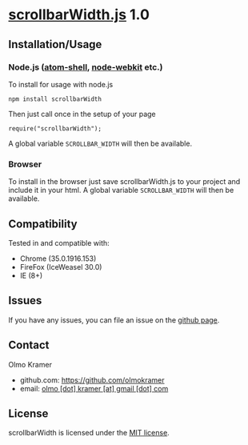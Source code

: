 # [scrollbarWidth.js](https://github.com/olmokramer/scrollbarWidth.js) 1.0

## <a name="installation-usage"></a>Installation/Usage

### Node.js ([atom-shell](https://github.com/atom/atom-shell), [node-webkit](https://github.com/rogerwang/node-webkit) etc.)

To install for usage with node.js

    npm install scrollbarWidth

Then just call once in the setup of your page

    require("scrollbarWidth");

A global variable `SCROLLBAR_WIDTH` will then be available.

### Browser

To install in the browser just save scrollbarWidth.js to your project and include it in your html.
A global variable `SCROLLBAR_WIDTH` will then be available.

## <a name="compatibility"></a>Compatibility

Tested in and compatible with:
- Chrome (35.0.1916.153)
- FireFox (IceWeasel 30.0)
- IE (8+)

## <a name="issues"></a>Issues

If you have any issues, you can file an issue on the
[github page](https://github.com/olmokramer/scrollbarWidth.js/issues).


## <a name="contact"></a>Contact
Olmo Kramer
- github.com: https://github.com/olmokramer
- email: [olmo [dot] kramer [at] gmail [dot] com](mailto:olmo.kramer@gmail.com)

## <a name="license"></a>License

scrollbarWidth is licensed under the [MIT license](LICENSE).
